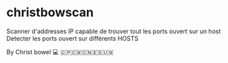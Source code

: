 # christbowscan
Scanner d'addresses IP capable de trouver tout les ports ouvert sur un host 
Detecter les ports ouvert sur différents HOSTS 

By Christ bowel 💻
🇨🇵🇨🇲🇨🇳🇪🇸🇺🇲
